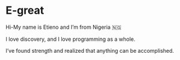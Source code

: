 # E-great

Hi-My name is Etieno and I’m from Nigeria 🇳🇬 

I love discovery, and I love programming as a whole.

I’ve  found strength and realized that anything can be accomplished.

